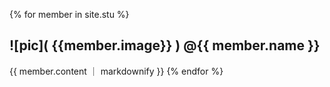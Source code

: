 {% for member in site.stu %}
  <h2> ![pic]( {{member.image}} ) @{{ member.name }}</h2>
   {{ member.content ｜ markdownify }} 
{% endfor %}

